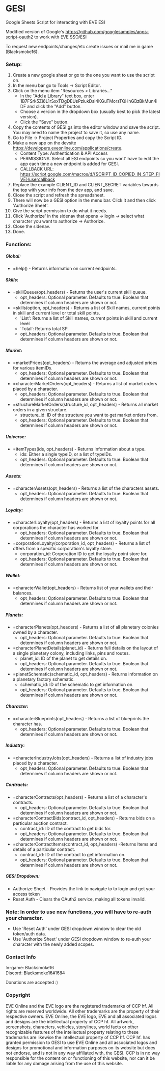 # GESI
Google Sheets Script for interacting with EVE ESI

Modified version of Google's https://github.com/googlesamples/apps-script-oauth2 to work with EVE SSO/ESI

To request new endpoints/changes/etc create issues or mail me in game (Blacksmoke16).

### Setup:
   1. Create a new google sheet or go to the one you want to use the script on.
   2. In the menu bar go to Tools -> Script Editor.
   3. Click on the menu item "Resources > Libraries..."
       * In the "Add a Library" text box, enter 1B7FSrk5Zi6L1rSxxTDgDEUsPzlukDsi4KGuTMorsTQHhGBzBkMun4iDF and click the "Add" button.
       * Choose a version in the dropdown box (usually best to pick the latest version).
       * Click the "Save" button.
   4. Copy the contents of GESI.gs into the editor window and save the script. You may need to name the project to save it, so use any name.
   5. Go to File -> Project Properties and copy the Script ID.
   6. Make a new app on the devsite https://developers.eveonline.com/applications/create.  
        * Content Type:  Authentication & API Access
        * PERMISSIONS:   Select all ESI endpoints so you wont' have to edit the app each time a new endpoint is added for GESI.
        * CALLBACK URL:  https://script.google.com/macros/d/{SCRIPT_ID_COPIED_IN_STEP_FIVE}/usercallback
   7. Replace the example CLIENT_ID and CLIENT_SECRET variables towards the top with your info from the dev app, and save.
   8. Close the script and refresh the spreadsheet.
   9. There will now be a GESI option in the menu bar.  Click it and then click 'Authorize Sheet'.
   10. Give the script permission to do what it needs.
   11. Click 'Authorize' in the sidenav that opens -> login -> select what character you want to authorize -> Authorize.
   12. Close the sidenav.
   13. Done.

### Functions:

##### Global:
   * =help() - Returns information on current endpoints.

##### Skills:
   * =skillQueue(opt_headers) - Returns the user's current skill queue.
      * opt_headers: Optional parameter.  Defaults to true.  Boolean that determines if column headers are shown or not.
   * =skills(option, opt_headers) - Returns a list of Skill names, current points in skill and current level or total skill points.
      * 'List': Returns a list of Skill names, current points in skill and current level
      * 'Total': Returns total SP.
      * opt_headers: Optional parameter.  Defaults to true.  Boolean that determines if column headers are shown or not.
##### Market:
   * =marketPrices(opt_headers) - Returns the average and adjusted prices for various itemIDs.
      * opt_headers: Optional parameter.  Defaults to true.  Boolean that determines if column headers are shown or not.
   * =characterMarketOrders(opt_headers) - Returns a list of market orders placed by a character.
      * opt_headers: Optional parameter.  Defaults to true.  Boolean that determines if column headers are shown or not.
   * =structureMarketOrders(structure_id, opt_headers) - Returns all market orders in a given structure.
      * structure_id:  ID of the structure you want to get market orders from.
      * opt_headers: Optional parameter.  Defaults to true.  Boolean that determines if column headers are shown or not.
   
##### Universe:
   * =itemTypes(ids, opt_headers) - Returns Information about a type.
      * ids: Either a single typeID, or a list of typeIDs.
      * opt_headers: Optional parameter.  Defaults to true.  Boolean that determines if column headers are shown or not.
      
##### Assets:
   * =characterAssets(opt_headers) - Returns a list of the characters assets.
      * opt_headers: Optional parameter.  Defaults to true.  Boolean that determines if column headers are shown or not.
      
##### Loyalty:
   * =characterLoyalty(opt_headers) - Returns a list of loyalty points for all corporations the character has worked for.
      * opt_headers: Optional parameter.  Defaults to true.  Boolean that determines if column headers are shown or not.
   * =corporationLoyalty(corporation_id, opt_headers) - Returns a list of offers from a specific corporation's loyalty store.
      * corporation_id: Corporation ID to get the loyalty point store for.
      * opt_headers: Optional parameter.  Defaults to true.  Boolean that determines if column headers are shown or not.     
       
##### Wallet:
   * =characterWallet(opt_headers) - Returns list of your wallets and their balances.
      * opt_headers: Optional parameter.  Defaults to true.  Boolean that determines if column headers are shown or not.
      
##### Planets:
 * =characterPlanets(opt_headers) - Returns a list of all planetary colonies owned by a character.
    * opt_headers: Optional parameter.  Defaults to true.  Boolean that determines if column headers are shown or not.
 * =characterPlanetDetails(planet_id) - Returns full details on the layout of a single planetary colony, including links, pins and routes. 
    * planet_id: ID of the planet to get details on.
    * opt_headers: Optional parameter.  Defaults to true.  Boolean that determines if column headers are shown or not.
 * =planetSchematic(schematic_id, opt_headers) - Returns information on a planetary factory schematic.
    * schematic_id: ID of the schematic to get information on.
    * opt_headers: Optional parameter.  Defaults to true.  Boolean that determines if column headers are shown or not.
    
##### Character:
   * =characterBlueprints(opt_headers) - Returns a list of blueprints the character has.
      * opt_headers: Optional parameter.  Defaults to true.  Boolean that determines if column headers are shown or not.
    
##### Industry:
   * =characterIndustryJobs(opt_headers) - Returns a list of industry jobs placed by a character.
      * opt_headers: Optional parameter.  Defaults to true.  Boolean that determines if column headers are shown or not.
      
##### Contracts:
 * =characterContracts(opt_headers) - Returns a list of a character's contracts.
    * opt_headers: Optional parameter.  Defaults to true.  Boolean that determines if column headers are shown or not.
 * =characterContractBids(contract_id, opt_headers) - Returns bids on a particular auction contract.
    * contract_id: ID of the contract to get bids for.
    * opt_headers: Optional parameter.  Defaults to true.  Boolean that determines if column headers are shown or not.
 * =characterContractItems(contract_id, opt_headers) -Returns Items and details of a particular contract.
    * contract_id: ID of the contract to get information on.
    * opt_headers: Optional parameter.  Defaults to true.  Boolean that determines if column headers are shown or not.
      
 ##### GESI Dropdown:
   * Authorize Sheet - Provides the link to navigate to to login and get your access token
   * Reset Auth - Clears the OAuth2 service, making all tokens invalid.
   
### Note:  In order to use new functions, you will have to re-auth your character.
   * Use 'Reset Auth' under GESI dropdown window to clear the old token/auth data.
   * Use 'Authorize Sheet' under GESI dropdown window to re-auth your character with the newly added scopes.

### Contact Info
In-game:  Blacksmoke16  
Discord:  Blacksmoke16#1684

Donations are accepted :)
  
### Copyright
 EVE Online and the EVE logo are the registered trademarks of CCP hf. All rights are reserved worldwide. All other 
 trademarks are the property of their respective owners. EVE Online, the EVE logo, EVE and all associated logos and designs are the intellectual property of CCP hf. All artwork, screenshots, characters, vehicles, storylines, world facts or other recognizable features of the intellectual property relating to these trademarks are likewise the intellectual property of CCP hf.    CCP hf. has granted permission to GESI to use EVE Online and all associated logos and designs for promotional and information purposes on its website but does not endorse, and is not in any way affiliated with, the GESI. CCP is in no way responsible for the content on or functioning of this website, nor can it be liable for any damage arising from the use of this website.
